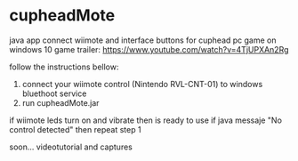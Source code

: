 # cupheadMote
java app connect wiimote and interface buttons for cuphead pc game on windows 10
game trailer: https://www.youtube.com/watch?v=4TjUPXAn2Rg

follow the instructions bellow:

1. connect your wiimote control (Nintendo RVL-CNT-01) to windows bluethoot service
2. run cupheadMote.jar 

if wiimote leds turn on and vibrate then is ready to use 
if java messaje "No control detected" then repeat step 1

soon... videotutorial and captures
